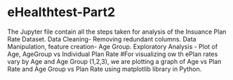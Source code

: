 # eHealthtest-Part2
The Jupyter file contain all the steps taken for analysis of the Insuance Plan Rate Dataset.
Data Cleaning- Removing redundant columns.
Data Manipulation, feature creation- Age Group.
Exploratory Analysis - Plot of Age, AgeGroup vs Individual Plan Rate
#For visualizing ow th ePlan rates vary by Age and Age Group (1,2,3), we are plotting a graph of Age vs Plan Rate and Age Group vs Plan Rate using matplotlib library in Python.

